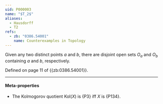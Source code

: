```yaml
---
uid: P000003
name: "$T_2$"
aliases:
  - Hausdorff
  - T2
refs:
  - zb: "0386.54001"
    name: Counterexamples in Topology
---
```


Given any two distinct points $a$ and $b$, there are disjoint open sets $O_a$ and $O_b$ containing $a$ and $b$, respectively.

Defined on page 11 of {{zb:0386.54001}}.

----
#### Meta-properties

- The Kolmogorov quotient $\text{Kol}(X)$ is {P3} iff $X$ is {P134}.
